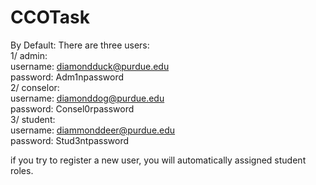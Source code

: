 # CCOTask  
By Default: There are three users:  
1/ admin:   
    username: diamondduck@purdue.edu  
    password: Adm1npassword  
2/ conselor:  
    username: diamonddog@purdue.edu  
    password: Consel0rpassword  
3/ student:  
    username: diammonddeer@purdue.edu  
    password: Stud3ntpassword  
  
if you try to register a new user, you will automatically assigned student roles.  
